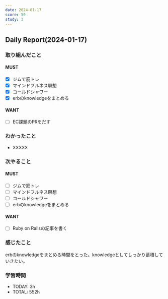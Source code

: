 ```yaml
---
date: 2024-01-17
score: 50
study: 3
---
```

## Daily Report(2024-01-17)
### 取り組んだこと
#### MUST
- [x] ジムで筋トレ
- [x] マインドフルネス瞑想
- [x] コールドシャワー
- [x] erbのknowledgeをまとめる
#### WANT
- [ ] EC課題のPRをだす
### わかったこと
- XXXXX
### 次やること
#### MUST
- [ ] ジムで筋トレ
- [ ] マインドフルネス瞑想
- [ ] コールドシャワー
- [ ] erbのknowledgeをまとめる
#### WANT
- [ ] Ruby on Railsの記事を書く
### 感じたこと
erbのknowledgeをまとめる時間をとった。knowledgeとしてしっかり蓄積していきたい。
### 学習時間
- TODAY: 3h
- TOTAL: 552h
